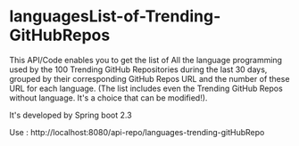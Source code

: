 # languagesList-of-Trending-GitHubRepos
This API/Code enables you to get the list of All the language programming used by the 100 Trending GitHub Repositories during the last 30 days, grouped by their corresponding GitHub Repos URL and the number of these URL for each language. (The list includes even the Trending GitHub Repos without language. It's a choice that can be modified!).

It's developed by Spring boot 2.3

Use : http://localhost:8080/api-repo/languages-trending-gitHubRepo
